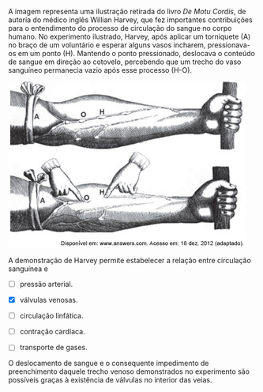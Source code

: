 

A imagem representa uma ilustração retirada do livro *De Motu Cordis*, de autoria do médico inglês Willian Harvey, que fez importantes contribuições para o entendimento do processo de circulação do sangue no corpo humano. No experimento ilustrado, Harvey, após aplicar um torniquete (A) no braço de um voluntário e esperar alguns vasos incharem, pressionava-os em um ponto (H). Mantendo o ponto pressionado, deslocava o conteúdo de sangue em direção ao cotovelo, percebendo que um trecho do vaso sanguíneo permanecia vazio após esse processo (H-O).

![](7ec175c3-d56d-c702-156d-a1d93218ed1a.png)

A demonstração de Harvey permite estabelecer a relação entre circulação sanguínea e



- [ ] pressão arterial.
- [x] válvulas venosas.
- [ ] circulação linfática.
- [ ] contração cardíaca.
- [ ] transporte de gases.


O deslocamento de sangue e o consequente impedimento de preenchimento daquele trecho venoso demonstrados no experimento são possíveis graças à existência de válvulas no interior das veias.
